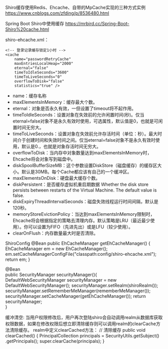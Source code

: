 Shiro缓存使用Redis、Ehcache、自带的MpCache实现的三种方式实例
https://www.cnblogs.com/zfding/p/8536480.html

Spring Boot Shiro中使用缓存
https://mrbird.cc/Spring-Boot-Shiro%20cache.html

shiro-ehcache.xml：
<?xml version="1.0" encoding="UTF-8"?>
<ehcache xmlns:xsi="http://www.w3.org/2001/XMLSchema-instance"
    xsi:noNamespaceSchemaLocation="http://ehcache.org/ehcache.xsd"
    updateCheck="false">
    <diskStore path="java.io.tmpdir/Tmp_EhCache" />
    <defaultCache
        maxElementsInMemory="10000"
        eternal="false"
        timeToIdleSeconds="120"
        timeToLiveSeconds="120"
        overflowToDisk="false"
        diskPersistent="false"
        diskExpiryThreadIntervalSeconds="120" />
    
    <!-- 登录记录缓存锁定1小时 -->
    <cache 
        name="passwordRetryCache"
        maxEntriesLocalHeap="2000"
        eternal="false"
        timeToIdleSeconds="3600"
        timeToLiveSeconds="0"
        overflowToDisk="false"
        statistics="true" />
</ehcache>


* name：缓存名称
* maxElementsInMemory：缓存最大个数。
* eternal：对象是否永久有效，一但设置了timeout将不起作用。
* timeToIdleSeconds：设置对象在失效前的允许闲置时间(秒)。仅当eternal=false对象不是永久有效时使用，可选属性，默认值是0，也就是可闲置时间无穷大。
* timeToLiveSeconds：设置对象在失效前允许存活时间（单位：秒）。最大时间介于创建时间和失效时间之间。仅当eternal=false对象不是永久有效时使用，默认是0.，也就是对象存活时间无穷大。
* overflowToDisk：当内存中对象数量达到maxElementsInMemory时，Ehcache将会对象写到磁盘中。
* diskSpoolBufferSizeMB：这个参数设置DiskStore（磁盘缓存）的缓存区大小。默认是30MB。每个Cache都应该有自己的一个缓冲区。
* maxElementsOnDisk：硬盘最大缓存个数。
* diskPersistent：是否缓存虚拟机重启期数据 Whether the disk store persists between restarts of the Virtual Machine. The default value is false.
* diskExpiryThreadIntervalSeconds：磁盘失效线程运行时间间隔，默认是120秒。
* memoryStoreEvictionPolicy：当达到maxElementsInMemory限制时，Ehcache将会根据指定的策略去清理内存。默认策略是LRU（最近最少使用）。你可以设置为FIFO（先进先出）或是LFU（较少使用）。
* clearOnFlush：内存数量最大时是否清除。



ShiroConfig
@Bean
public EhCacheManager getEhCacheManager() {
    EhCacheManager em = new EhCacheManager();
    em.setCacheManagerConfigFile("classpath:config/shiro-ehcache.xml");
    return em;
}

@Bean  
public SecurityManager securityManager(){  
    DefaultWebSecurityManager securityManager =  new DefaultWebSecurityManager();
    securityManager.setRealm(shiroRealm());
    securityManager.setRememberMeManager(rememberMeManager());
    securityManager.setCacheManager(getEhCacheManager());
    return securityManager;  
}




<?xml version="1.0" encoding="UTF-8"?>
<ehcache updateCheck="false" dynamicConfig="false">
 <diskStore path="java.io.tmpdir"/>
 <!--授权信息缓存-->
 <cache name="authorizationCache"
		maxEntriesLocalHeap="2000"
		eternal="false"
		timeToIdleSeconds="1800"
		timeToLiveSeconds="1800"
		overflowToDisk="false"
		statistics="true">
 </cache>
<!--身份信息缓存-->
 <cache name="authenticationCache"
		maxEntriesLocalHeap="2000"
		eternal="false"
		timeToIdleSeconds="1800"
		timeToLiveSeconds="1800"
		overflowToDisk="false"
		statistics="true">
 </cache>
<!--session缓存-->
 <cache name="activeSessionCache"
		maxEntriesLocalHeap="2000"
		eternal="false"
		timeToIdleSeconds="1800"
		timeToLiveSeconds="1800"
		overflowToDisk="false"
		statistics="true">
 </cache>

 <!-- 缓存半小时 -->
 <cache name="halfHour"
		maxElementsInMemory="10000"
		maxElementsOnDisk="100000"
		eternal="false"
		timeToIdleSeconds="1800"
		timeToLiveSeconds="1800"
		overflowToDisk="false"
		diskPersistent="false" />

 <!-- 缓存一小时 -->
 <cache name="hour"
		maxElementsInMemory="10000"
		maxElementsOnDisk="100000"
		eternal="false"
		timeToIdleSeconds="3600"
		timeToLiveSeconds="3600"
		overflowToDisk="false"
		diskPersistent="false" />

 <!-- 缓存一天 -->
 <cache name="oneDay"
		maxElementsInMemory="10000"
		maxElementsOnDisk="100000"
		eternal="false"
		timeToIdleSeconds="86400"
		timeToLiveSeconds="86400"
		overflowToDisk="false"
		diskPersistent="false" />

 <defaultCache name="defaultCache"
			   maxElementsInMemory="10000"
			   eternal="false"
			   timeToIdleSeconds="600"
			   timeToLiveSeconds="600"
			   overflowToDisk="false"
			   maxElementsOnDisk="100000"
			   diskPersistent="false"
			   diskExpiryThreadIntervalSeconds="120"
			   memoryStoreEvictionPolicy="LRU"/>

</ehcache>


缓冲清空:
当用户权限修改后，用户再次登陆shiro会自动调用realm从数据库获取权限数据，如果在修改权限后想立即清除缓存则可以调用realm的clearCache方法清除缓存。
realm中定义clearCached方法：
// 清除缓存
public void clearCached() {
    PrincipalCollection principals = SecurityUtils.getSubject()
            .getPrincipals();
    super.clearCache(principals);
}


